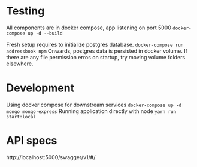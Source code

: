 # Testing
All components are in docker compose, app listening on port 5000
`docker-compose up -d --build`

Fresh setup requires to initialize postgres database.
`docker-compose run addressbook npm`
Onwards, postgres data is persisted in docker volume. If there are any file permission erros on startup, try moving volume folders elsewhere.

# Development
Using docker compose for downstream services
`docker-compose up -d mongo mongo-express`
Running application directly with node
`yarn run start:local`

# API specs
http://localhost:5000/swagger/v1/#/

